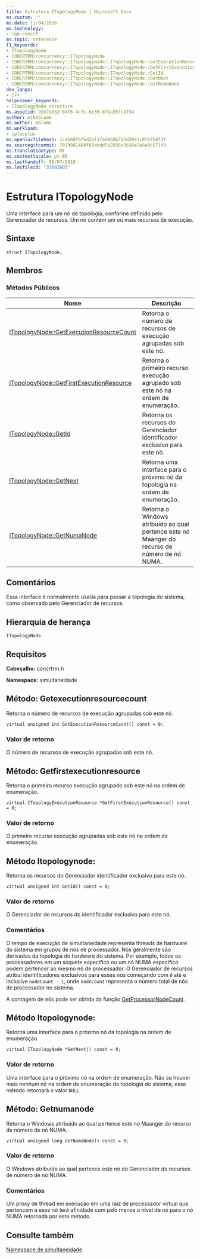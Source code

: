 ```yaml
---
title: Estrutura ITopologyNode | Microsoft Docs
ms.custom: ''
ms.date: 11/04/2016
ms.technology:
- cpp-concrt
ms.topic: reference
f1_keywords:
- ITopologyNode
- CONCRTRM/concurrency::ITopologyNode
- CONCRTRM/concurrency::ITopologyNode::ITopologyNode::GetExecutionResourceCount
- CONCRTRM/concurrency::ITopologyNode::ITopologyNode::GetFirstExecutionResource
- CONCRTRM/concurrency::ITopologyNode::ITopologyNode::GetId
- CONCRTRM/concurrency::ITopologyNode::ITopologyNode::GetNext
- CONCRTRM/concurrency::ITopologyNode::ITopologyNode::GetNumaNode
dev_langs:
- C++
helpviewer_keywords:
- ITopologyNode structure
ms.assetid: 92e7e032-04f6-4c7c-be36-8f9a35fc4734
author: mikeblome
ms.author: mblome
ms.workload:
- cplusplus
ms.openlocfilehash: 1c4168fbfbd2bf17ad8b8b752d2843c8f57b0f3f
ms.sourcegitcommit: 7019081488f68abdd5b2935a3b36e2a5e8c571f8
ms.translationtype: MT
ms.contentlocale: pt-BR
ms.lasthandoff: 05/07/2018
ms.locfileid: "33692685"
---
```

# <a name="itopologynode-structure"></a>Estrutura ITopologyNode
Uma interface para um nó de topologia, conforme definido pelo Gerenciador de recursos. Um nó contém um ou mais recursos de execução.  
  
## <a name="syntax"></a>Sintaxe  
  
```
struct ITopologyNode;
```  
  
## <a name="members"></a>Membros  
  
### <a name="public-methods"></a>Métodos Públicos  
  
|Nome|Descrição|  
|----------|-----------------|  
|[ITopologyNode::GetExecutionResourceCount](#getexecutionresourcecount)|Retorna o número de recursos de execução agrupadas sob este nó.|  
|[ITopologyNode::GetFirstExecutionResource](#getfirstexecutionresource)|Retorna o primeiro recurso execução agrupado sob este nó na ordem de enumeração.|  
|[ITopologyNode::GetId](#getid)|Retorna os recursos do Gerenciador identificador exclusivo para este nó.|  
|[ITopologyNode::GetNext](#getnext)|Retorna uma interface para o próximo nó da topologia na ordem de enumeração.|  
|[ITopologyNode::GetNumaNode](#getnumanode)|Retorna o Windows atribuído ao qual pertence este nó Maanger do recurso de número de nó NUMA.|  
  
## <a name="remarks"></a>Comentários  
 Essa interface é normalmente usada para passar a topologia do sistema, como observado pelo Gerenciador de recursos.  
  
## <a name="inheritance-hierarchy"></a>Hierarquia de herança  
 `ITopologyNode`  
  
## <a name="requirements"></a>Requisitos  
 **Cabeçalho:** concrtrm.h  
  
 **Namespace:** simultaneidade  
  
##  <a name="getexecutionresourcecount"></a>  Método: Getexecutionresourcecount  
 Retorna o número de recursos de execução agrupadas sob este nó.  
  
```
virtual unsigned int GetExecutionResourceCount() const = 0;
```  
  
### <a name="return-value"></a>Valor de retorno  
 O número de recursos de execução agrupadas sob este nó.  
  
##  <a name="getfirstexecutionresource"></a>  Método: Getfirstexecutionresource  
 Retorna o primeiro recurso execução agrupado sob este nó na ordem de enumeração.  
  
```
virtual ITopologyExecutionResource *GetFirstExecutionResource() const = 0;
```  
  
### <a name="return-value"></a>Valor de retorno  
 O primeiro recurso execução agrupadas sob este nó na ordem de enumeração.  
  
##  <a name="getid"></a>  Método Itopologynode:  
 Retorna os recursos do Gerenciador identificador exclusivo para este nó.  
  
```
virtual unsigned int GetId() const = 0;
```  
  
### <a name="return-value"></a>Valor de retorno  
 O Gerenciador de recursos do identificador exclusivo para este nó.  
  
### <a name="remarks"></a>Comentários  
 O tempo de execução de simultaneidade representa threads de hardware do sistema em grupos de nós de processador. Nós geralmente são derivados da topologia do hardware do sistema. Por exemplo, todos os processadores em um soquete específico ou um nó NUMA específico podem pertencer ao mesmo nó de processador. O Gerenciador de recursos atribui identificadores exclusivos para esses nós começando com `0` até e inclusive `nodeCount - 1`, onde `nodeCount` representa o número total de nós de processador no sistema.  
  
 A contagem de nós pode ser obtida da função [GetProcessorNodeCount](concurrency-namespace-functions.md).  
  
##  <a name="getnext"></a>  Método Itopologynode:  
 Retorna uma interface para o próximo nó da topologia na ordem de enumeração.  
  
```
virtual ITopologyNode *GetNext() const = 0;
```  
  
### <a name="return-value"></a>Valor de retorno  
 Uma interface para o próximo nó na ordem de enumeração. Não se houver mais nenhum nó na ordem de enumeração da topologia do sistema, esse método retornará o valor `NULL`.  
  
##  <a name="getnumanode"></a>  Método: Getnumanode  
 Retorna o Windows atribuído ao qual pertence este nó Maanger do recurso de número de nó NUMA.  
  
```
virtual unsigned long GetNumaNode() const = 0;
```  
  
### <a name="return-value"></a>Valor de retorno  
 O Windows atribuído ao qual pertence este nó do Gerenciador de recursos de número de nó NUMA.  
  
### <a name="remarks"></a>Comentários  
 Um proxy de thread em execução em uma raiz de processador virtual que pertencem a esse nó terá afinidade com pelo menos o nível de nó para o nó NUMA retornada por este método.  
  
## <a name="see-also"></a>Consulte também  
 [Namespace de simultaneidade](concurrency-namespace.md)

